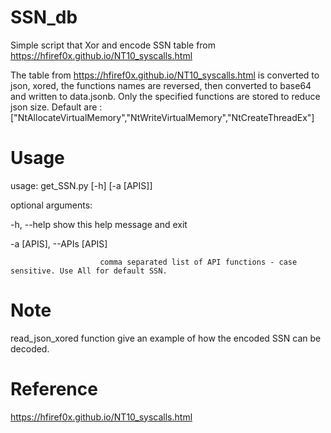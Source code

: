 # SSN_db
Simple script that Xor and encode SSN table from https://hfiref0x.github.io/NT10_syscalls.html

The table from https://hfiref0x.github.io/NT10_syscalls.html is converted to json, xored, the functions names are reversed, then converted to base64 and written to data.jsonb.
Only the specified functions are stored to reduce json size. Default are : ["NtAllocateVirtualMemory","NtWriteVirtualMemory","NtCreateThreadEx"]

# Usage
usage: get_SSN.py [-h] [-a [APIS]]

optional arguments:

  -h, --help            show this help message and exit

  -a [APIS], --APIs [APIS]

                        comma separated list of API functions - case sensitive. Use All for default SSN.

# Note
read_json_xored function give an example of how the encoded SSN can be decoded.

# Reference 
https://hfiref0x.github.io/NT10_syscalls.html